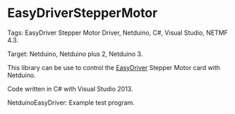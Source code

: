 EasyDriverStepperMotor
======================

Tags: EasyDriver Stepper Motor Driver, Netduino, C#, Visual Studio, NETMF 4.3.

Target: Netduino, Netduino plus 2, Netduino 3.

This library can be use to control the <a href="https://www.sparkfun.com/products/12779" target="_blank">EasyDriver</a> Stepper Motor card with Netduino.

Code written in C# with Visual Studio 2013. 

NetduinoEasyDriver: Example test program.
